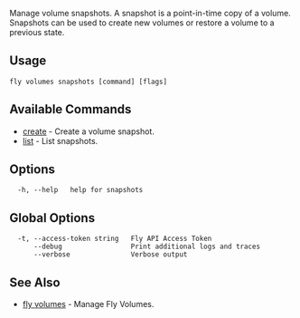 Manage volume snapshots. A snapshot is a point-in-time copy of a volume. Snapshots can be used to create new volumes or restore a volume to a previous state.

## Usage
~~~
fly volumes snapshots [command] [flags]
~~~

## Available Commands
* [create](/docs/flyctl/volumes-snapshots-create/)	 - Create a volume snapshot.
* [list](/docs/flyctl/volumes-snapshots-list/)	 - List snapshots.

## Options

~~~
  -h, --help   help for snapshots
~~~

## Global Options

~~~
  -t, --access-token string   Fly API Access Token
      --debug                 Print additional logs and traces
      --verbose               Verbose output
~~~

## See Also

* [fly volumes](/docs/flyctl/volumes/)	 - Manage Fly Volumes.

